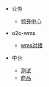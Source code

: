 
- 业务
  - [领券中心](api/couponCenter/)

- o2o-wms
  - [wms对接](api/wms/)   

- 中台
  - [测试](test/guide)
  - [商品](goods/)




     

